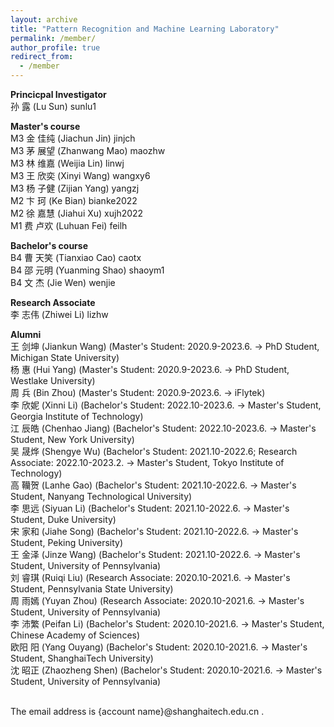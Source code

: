 ```yaml
---
layout: archive
title: "Pattern Recognition and Machine Learning Laboratory"
permalink: /member/
author_profile: true
redirect_from:
  - /member
---
```


**Princicpal Investigator** <br />
孙 露 (Lu Sun) sunlu1

**Master's course** <br />
M3 金 佳纯 (Jiachun Jin) jinjch <br /> 
M3 茅 展望 (Zhanwang Mao) maozhw <br /> 
M3 林 维嘉 (Weijia Lin) linwj <br /> 
M3 王 欣奕 (Xinyi Wang) wangxy6 <br /> 
M3 杨 子健 (Zijian Yang) yangzj <br /> 
M2 卞 珂 (Ke Bian) bianke2022 <br /> 
M2 徐 嘉慧 (Jiahui Xu) xujh2022 <br /> 
M1 费 卢欢 (Luhuan Fei) feilh <br />

**Bachelor's course** <br />
B4 曹 天笑 (Tianxiao Cao) caotx <br />
B4 邵 元明	(Yuanming Shao) shaoym1 <br />
B4 文 杰	(Jie Wen) wenjie <br />

**Research Associate** <br />
李 志伟 (Zhiwei Li) lizhw <br /> 

**Alumni** <br />
王 剑坤 (Jiankun Wang) (Master's Student: 2020.9-2023.6. -> PhD Student, Michigan State University) <br />
杨 惠 (Hui Yang) (Master's Student: 2020.9-2023.6. -> PhD Student, Westlake University) <br />
周 兵 (Bin Zhou) (Master's Student: 2020.9-2023.6. -> iFlytek) <br />
李 欣妮 (Xinni Li) (Bachelor's Student: 2022.10-2023.6. -> Master's Student, Georgia Institute of Technology) <br />
江 辰皓 (Chenhao Jiang) (Bachelor's Student: 2022.10-2023.6. -> Master's Student, New York University) <br />
吴 晟烨 (Shengye Wu) (Bachelor's Student: 2021.10-2022.6; Research Associate: 2022.10-2023.2. -> Master's Student, Tokyo Institute of Technology) <br />
高 韊贺 (Lanhe Gao) (Bachelor's Student: 2021.10-2022.6. -> Master's Student, Nanyang Technological University) <br /> 
李 思远 (Siyuan Li) (Bachelor's Student: 2021.10-2022.6. -> Master's Student, Duke University) <br /> 
宋 家和 (Jiahe Song) (Bachelor's Student: 2021.10-2022.6. -> Master's Student, Peking University) <br /> 
王 金泽 (Jinze Wang) (Bachelor's Student: 2021.10-2022.6. -> Master's Student, University of Pennsylvania) <br /> 
刘 睿琪 (Ruiqi Liu) (Research Associate: 2020.10-2021.6. -> Master's Student, Pennsylvania State University) <br /> 
周 雨嫣 (Yuyan Zhou) (Research Associate: 2020.10-2021.6. -> Master's Student, University of Pennsylvania) <br /> 
李 沛繁 (Peifan Li) (Bachelor's Student: 2020.10-2021.6. -> Master's Student, Chinese Academy of Sciences) <br />
欧阳 阳 (Yang Ouyang) (Bachelor's Student: 2020.10-2021.6. -> Master's Student, ShanghaiTech University) <br />
沈 昭正 (Zhaozheng Shen) (Bachelor's Student: 2020.10-2021.6. -> Master's Student, University of Pennsylvania) <br />

<br /> 
The email address is {account name}@shanghaitech.edu.cn .

<!---**Undergraduate Student** <br />--->
